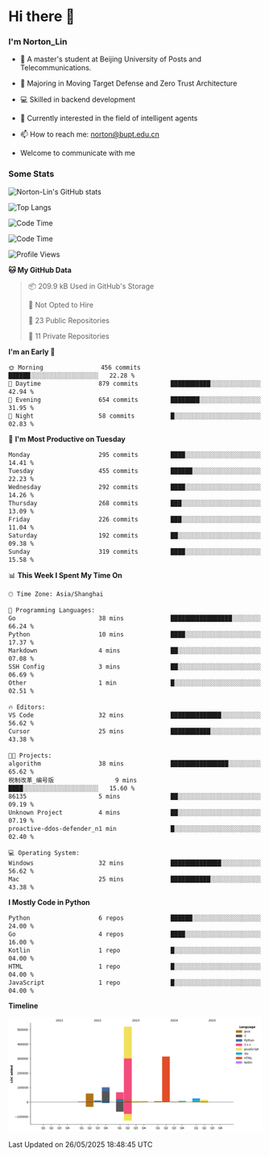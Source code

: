 
# Hi there 👋

### I'm Norton_Lin
- 🏫 A master's student at Beijing University of Posts and Telecommunications.
- 🌱 Majoring in Moving Target Defense and Zero Trust Architecture
- 💻 Skilled in backend development
- 🤖 Currently interested in the field of intelligent agents
- 📫 How to reach me: [norton@bupt.edu.cn](mailto:norton@bupt.edu.cn)

- Welcome to communicate with me

### Some Stats
![Norton-Lin's GitHub stats](https://github-readme-stats.vercel.app/api?username=Norton-Lin&count_private=true&show_icons=true&theme=radical)

![Top Langs](https://github-readme-stats.vercel.app/api/top-langs/?username=Norton-Lin&langs_count=10&layout=compact)

![Code Time](https://github-readme-stats.vercel.app/api/wakatime?username=Norton_Lin)

<!--START_SECTION:waka-->
![Code Time](http://img.shields.io/badge/Code%20Time-976%20hrs%2015%20mins-blue)

![Profile Views](http://img.shields.io/badge/Profile%20Views-0-blue)

**🐱 My GitHub Data** 

> 📦 209.9 kB Used in GitHub's Storage 
 > 
> 🚫 Not Opted to Hire
 > 
> 📜 23 Public Repositories 
 > 
> 🔑 11 Private Repositories 
 > 
**I'm an Early 🐤** 

```text
🌞 Morning                456 commits         ██████░░░░░░░░░░░░░░░░░░░   22.28 % 
🌆 Daytime                879 commits         ███████████░░░░░░░░░░░░░░   42.94 % 
🌃 Evening                654 commits         ████████░░░░░░░░░░░░░░░░░   31.95 % 
🌙 Night                  58 commits          █░░░░░░░░░░░░░░░░░░░░░░░░   02.83 % 
```
📅 **I'm Most Productive on Tuesday** 

```text
Monday                   295 commits         ████░░░░░░░░░░░░░░░░░░░░░   14.41 % 
Tuesday                  455 commits         ██████░░░░░░░░░░░░░░░░░░░   22.23 % 
Wednesday                292 commits         ████░░░░░░░░░░░░░░░░░░░░░   14.26 % 
Thursday                 268 commits         ███░░░░░░░░░░░░░░░░░░░░░░   13.09 % 
Friday                   226 commits         ███░░░░░░░░░░░░░░░░░░░░░░   11.04 % 
Saturday                 192 commits         ██░░░░░░░░░░░░░░░░░░░░░░░   09.38 % 
Sunday                   319 commits         ████░░░░░░░░░░░░░░░░░░░░░   15.58 % 
```


📊 **This Week I Spent My Time On** 

```text
🕑︎ Time Zone: Asia/Shanghai

💬 Programming Languages: 
Go                       38 mins             █████████████████░░░░░░░░   66.24 % 
Python                   10 mins             ████░░░░░░░░░░░░░░░░░░░░░   17.37 % 
Markdown                 4 mins              ██░░░░░░░░░░░░░░░░░░░░░░░   07.08 % 
SSH Config               3 mins              ██░░░░░░░░░░░░░░░░░░░░░░░   06.69 % 
Other                    1 min               █░░░░░░░░░░░░░░░░░░░░░░░░   02.51 % 

🔥 Editors: 
VS Code                  32 mins             ██████████████░░░░░░░░░░░   56.62 % 
Cursor                   25 mins             ███████████░░░░░░░░░░░░░░   43.38 % 

🐱‍💻 Projects: 
algorithm                38 mins             ████████████████░░░░░░░░░   65.62 % 
税制改革_编号版                 9 mins              ████░░░░░░░░░░░░░░░░░░░░░   15.60 % 
86135                    5 mins              ██░░░░░░░░░░░░░░░░░░░░░░░   09.19 % 
Unknown Project          4 mins              ██░░░░░░░░░░░░░░░░░░░░░░░   07.19 % 
proactive-ddos-defender_n1 min               █░░░░░░░░░░░░░░░░░░░░░░░░   02.40 % 

💻 Operating System: 
Windows                  32 mins             ██████████████░░░░░░░░░░░   56.62 % 
Mac                      25 mins             ███████████░░░░░░░░░░░░░░   43.38 % 
```

**I Mostly Code in Python** 

```text
Python                   6 repos             ██████░░░░░░░░░░░░░░░░░░░   24.00 % 
Go                       4 repos             ████░░░░░░░░░░░░░░░░░░░░░   16.00 % 
Kotlin                   1 repo              █░░░░░░░░░░░░░░░░░░░░░░░░   04.00 % 
HTML                     1 repo              █░░░░░░░░░░░░░░░░░░░░░░░░   04.00 % 
JavaScript               1 repo              █░░░░░░░░░░░░░░░░░░░░░░░░   04.00 % 
```



**Timeline**

![Lines of Code chart](https://raw.githubusercontent.com/Norton-Lin/Norton-Lin/main/assets/bar_graph.png)


 Last Updated on 26/05/2025 18:48:45 UTC
<!--END_SECTION:waka-->
